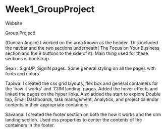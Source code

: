 # Week1_GroupProject
Website

Group Project!

(Duncan Anglin) I worked on the area known as the header. This included the navbar and the two sections underneath( The Focus on Your Business section and the 9 buttons to the side of it). Main thing used for these sections is bootstrap.


Sean : SignUP, SignIN pages. Some general styling on all the pages with fonts and colors.

Tapiwa: I created the css grid layouts, flex box and general containers for the 'how it works' and 'CRM landing' pages. Added the hover effects and linked the pages on the hyper links. Also added the start to explore Double tap, Email Dashboards, task management, Analytics, and project calendar contents in their appropriate containers.

Savanna: I created the footer section on both the how it works and the crm landing section. Used css properties to center the contents of the containers in the footer.
